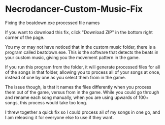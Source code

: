 Necrodancer-Custom-Music-Fix
============================

Fixing the beatdown.exe processed file names

If you want to download this fix, click "Download ZIP" in the bottom right corner of the page.

You my or may not have noticed that in the custom music folder, there is a program called beatdown.exe.  This is the software that detects the beats in your custom music, giving you the movement pattern in the game.

If you run this program from the folder, it will generate processed files for all of the songs in that folder, allowing you to process all of your songs at once, instead of one by one as you select them from in the game.

The issue though, is that it names the files differently when you process them out of the game, versus from in the game.  While you could go through and rename each song manually, when you are using upwards of 100+ songs, this process would take too long.

I threw together a quick fix so I could process all of my songs in one go, and I am releasing it for everyone else to use if they want.

